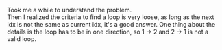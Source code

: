 Took me a while to understand the problem.\
Then I realized the criteria to find a loop is very loose, as long as the next idx is not the same as current idx, it's a good answer.
One thing about the details is the loop has to be in one direction, so 1 -> 2 and 2 -> 1 is not a valid loop.
